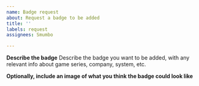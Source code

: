```yaml
---
name: Badge request
about: Request a badge to be added
title: ''
labels: request
assignees: Smumbo

---
```


**Describe the badge**
Describe the badge you want to be added, with any relevant info about game series, company, system, etc.

**Optionally, include an image of what you think the badge could look like**
